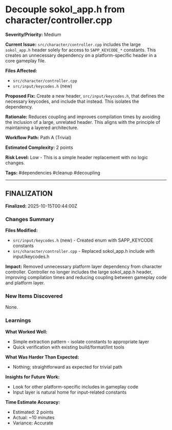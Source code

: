 # Decouple sokol_app.h from character/controller.cpp

**Severity/Priority:** Medium

**Current Issue:** `src/character/controller.cpp` includes the large `sokol_app.h` header solely for access to `SAPP_KEYCODE_*` constants. This creates an unnecessary dependency on a platform-specific header in a core gameplay file.

**Files Affected:**
- `src/character/controller.cpp`
- `src/input/keycodes.h` (new)

**Proposed Fix:** Create a new header, `src/input/keycodes.h`, that defines the necessary keycodes, and include that instead. This isolates the dependency.

**Rationale:** Reduces coupling and improves compilation times by avoiding the inclusion of a large, unrelated header. This aligns with the principle of maintaining a layered architecture.

**Workflow Path:** Path A (Trivial)

**Estimated Complexity:** 2 points

**Risk Level:** Low - This is a simple header replacement with no logic changes.

**Tags:** #dependencies #cleanup #decoupling

---

## FINALIZATION

**Finalized:** 2025-10-15T00:44:00Z

### Changes Summary

**Files Modified:**
- `src/input/keycodes.h` (new) - Created enum with SAPP_KEYCODE constants
- `src/character/controller.cpp` - Replaced sokol_app.h include with input/keycodes.h

**Impact:**
Removed unnecessary platform layer dependency from character controller. Controller no longer includes the large sokol_app.h header, improving compilation times and reducing coupling between gameplay code and platform layer.

### New Items Discovered

None.

### Learnings

**What Worked Well:**
- Simple extraction pattern - isolate constants to appropriate layer
- Quick verification with existing build/format/lint tools

**What Was Harder Than Expected:**
- Nothing; straightforward as expected for trivial path

**Insights for Future Work:**
- Look for other platform-specific includes in gameplay code
- Input layer is natural home for input-related constants

**Time Estimate Accuracy:**
- Estimated: 2 points
- Actual: ~10 minutes
- Variance: Accurate

